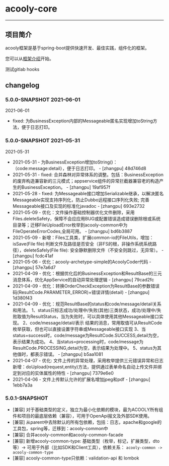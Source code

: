 <!-- title: Acooly框架核心  -->
<!-- name: acooly-core -->
<!-- type: core -->
<!-- author: zhangpu -->
<!-- date: 2019-11-14 -->
acooly-core
==================
-------------------------

## 项目简介

acooly框架是基于spring-boot提供快速开发、最佳实践，组件化的框架。

您可以从[框架介绍](acooly-core-docs/README.md)开始。

测试gitlab hooks

## changelog

### 5.0.0-SNAPSHOT 2021-06-01

2021-06-01

* fixed: 为BusinessException内部的Messageable匿名实现增加toString方法，便于日志打印。

### 5.0.0-SNAPSHOT 2021-05-31

2021-05-31

* 2021-05-31 - 为BusinessException增加toString()：（code:message:detail），便于日志打印。 - [zhangpu] 48d746d8
* 2021-05-31 - fixed: 合并森林对异常体系的调整。包括：BusinessException的废弃构造兼容新的三元模式；appservice组件的异常拦截器兼容老的构造产生的BusinessException。 - [zhangpu] 19af957f
* 2021-05-28 - fixed: 为Messageable接口增加Serializable继承，以解决匿名Messageable实现支持序列化，防止Dubbo远程接口序列化失败; 完善Messageable接口及实现的标准化javadoc - [zhangpu] 693e2732
* 2021-05-09 - 优化：文件操作基础控制器优化文件删除，采用Files.deleteSafety，保障不会应应用BUG或配置错误造成错误删除根或系统目录等；迁移FileUploadError枚举到acooly-common中为FileOperateErrorCodes,全局可用。 - [zhangpu] bd6b3887
* 2021-05-09 - 新增：Files工具类，扩展common-io的FileUtils，增加：isSave(File file):判断文件及路径是否安全（非FS的根，非操作系统系统路径），deleteSafely(File file): 安全静默删除文件（不安全则跳过，无异常）。 - [zhangpu] fcdc41af
* 2021-05-06 - 优化：acooly-archetype-simple的AcoolyCoder代码 - [zhangpu] 57e7a6d7
* 2021-04-09 - 优化：根据优化后的BusinessException和ResultBase的三元消息体系，优化AppService的自动异常处理逻辑 - [zhangpu] 79cad2fc
* 2021-04-09 - 优化：转换OrderCheckException为ResultBase的参数错误码(ResultCode.PARAMETER_ERROR)+错误详情(detail) - [zhangpu] 1d380f43
* 2021-04-09 - 优化：规范ResultBase的status和code/message/detail关系和用法。 1、status只标志成功/处理中/失败(其他)三类状态，成功/处理中/失败取值为ResultStatus，当为失败时，可以具体使用其他Messageable接口实现。 2、code/message/detail/表示
  结果的消息，常用取值可从ResultCode枚举获取，但也可以直接设置字符串或Messageable接口实现 3、当status=success时，code/message为ResultCode.SUCCESS,detail为空，表示结果为成功。 4、当status=processing时，code/message为ResultCode.PROCESSING,detail为空，表示结果为处理中。 5、status为其他值时，都表示错误。 - [zhangpu] b5aa1081
* 2021-04-07 - 优化: 文件上传的异常处理，采用枚举提供三元错误异常和日志 新增：doUpload(request,entity)方法，提供通过表单命名自动上传文件并绑定到对应的实体属性的特性 - [zhangpu] 7379e6e0
* 2021-04-06 - 文件上传默认允许的扩展名增加jpeg和pdf - [zhangpu] 1ebb7a3a

### 5.0.1-SNAPSHOT

* [兼容] 对于基础类型的定义，独立为最小化依赖的模块，最为ACOOLY所有组件和项目的最底层依赖（兼容），可用于OpenApi报文及外部SDK使用。
* [兼容] 从parent中去除默认的所有包依赖，包括：日志，apache和google的工具包，spring等，迁移到：acooly-common中
* [兼容] 合并acooly-common和acooly-common-facade
* [兼容] 新增acooly-common-type: 基础类型（枚举，标记，扩展类型，dto等）-> 可用于外部（比如SDK和Client工具），依赖关系： `acooly-common -> acooly-common-type`
* [兼容] acooly-common-type只依赖：validation-api 和 lombok  
    
    